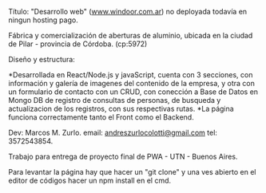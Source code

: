 Título: "Desarrollo web" (www.windoor.com.ar) no deployada todavía en ningun hosting pago.

Fábrica y comercialización de aberturas de aluminio, ubicada en la ciudad de Pilar - provincia de Córdoba. (cp:5972)

Diseño y estructura:

*Desarrollada en React/Node.js y javaScript, cuenta con 3 secciones, con información y galería de imagenes del contenido de la empresa, y otra
con un formulario de contacto con un CRUD, con conección a Base de Datos en Mongo DB de registro de consultas de personas, de 
busqueda y actualizacion de los registros, con sus respectivas rutas.
*La página funciona correctamente tanto el Front como el Backend.

Dev: Marcos M. Zurlo.
email: andreszurlocolotti@gmail.com
tel: 3572543854.

Trabajo para entrega de proyecto final de PWA - UTN - Buenos Aires.

Para levantar la página hay que hacer un "git clone" y una ves abierto
en el editor de códigos hacer un npm install en el cmd.
